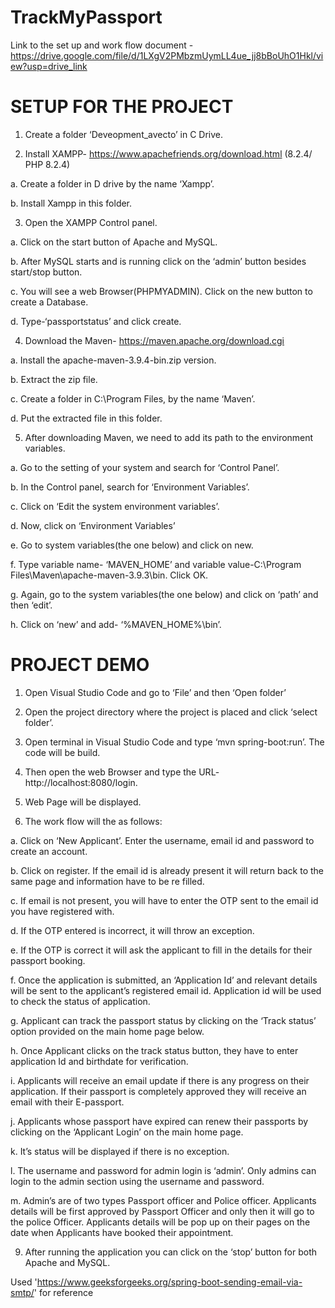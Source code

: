 # TrackMyPassport
Link to the set up and work flow document - https://drive.google.com/file/d/1LXgV2PMbzmUymLL4ue_jj8bBoUhO1Hkl/view?usp=drive_link

# SETUP FOR THE PROJECT

1)	Create a folder ‘Deveopment_avecto’ in C Drive.
 
2)	Install XAMPP- https://www.apachefriends.org/download.html (8.2.4/ PHP 8.2.4)
 
  a.	Create a folder in D drive by the name ‘Xampp’.
   
  b.	Install Xampp in this folder.
 
3)	Open the XAMPP Control panel.
   
  a.	Click on the start button of Apache and MySQL.
   
  b.	After MySQL starts and is running click on the ‘admin’ button besides start/stop button.
   
  c.	You will see a web Browser(PHPMYADMIN). Click on the new button to create a Database.
   
  d.	Type-‘passportstatus’ and click create.
 
4)	Download the Maven- https://maven.apache.org/download.cgi
   
  a.	Install the apache-maven-3.9.4-bin.zip version.
   
  b.	Extract the zip file.
  
  c.	Create a folder in C:\Program Files, by the name ‘Maven’.
   
  d.	Put the extracted file in this folder.

5)	After downloading Maven, we need to add its path to the environment variables.
   
  a.	Go to the setting of your system and search for ‘Control Panel’.
  
  b.	 In the Control panel, search for ‘Environment Variables’.
   
  c.	Click on ‘Edit the system environment variables’.
  
  d.	Now, click on ‘Environment Variables’
   
  e.	Go to system variables(the one below) and click on new.
  
  f.	Type variable name- ‘MAVEN_HOME’ and variable value-C:\Program Files\Maven\apache-maven-3.9.3\bin. Click OK.
   
  g.	Again, go to the system variables(the one below) and click on ‘path’ and then ‘edit’.
   
  h.	Click on ‘new’ and add- ‘%MAVEN_HOME%\bin’.
   

# PROJECT DEMO

1)	Open Visual Studio Code and go to ‘File’ and then ‘Open folder’
 
2)	Open the project directory where the project is placed and click ‘select folder’.
   
4)	Open terminal in Visual Studio Code and type ‘mvn spring-boot:run’. The code will be build.
 
5)	Then open the web Browser and type the URL- http://localhost:8080/login.
   
7)	Web Page will be displayed.
 
8)	The work flow will the as follows:
   
  a.	Click on ‘New Applicant’. Enter the username, email id and password to create an account.
   
  b.	Click on register. If the email id is already present it will return back to the same page and information have to be re filled.
  
  c.	If email is not present, you will have to enter the OTP sent to the email id you have registered with.
   
  d.	If the OTP entered is incorrect, it will throw an exception.
  
  e.	If the OTP is correct it will ask the applicant to fill in the details for their passport booking.
   
  f.	Once the application is submitted, an ‘Application Id’ and relevant details will be sent to the applicant’s registered email id. Application id will be used        to check the status of application.
   
  g.	Applicant can track the passport status by clicking on the ‘Track status’ option provided on the main home page below.
   
  h.	Once Applicant clicks on the track status button, they have to enter application Id and birthdate for verification.
  
  i.	Applicants will receive an email update if there is any progress on their application. If their passport is completely approved they will receive an email          with their E-passport.
   
  j.	Applicants whose passport have expired can renew their passports by clicking on the ‘Applicant Login’ on the main home page.
  
  k.	It’s status will be displayed if there is no exception.
   
  l.	The username and password for admin login is ‘admin’. Only admins can login to the admin section using the username and password.
   
  m.	Admin’s are of two types Passport officer and Police officer. Applicants details will be first approved by Passport Officer and only then it will go to the         police Officer. Applicants details will be pop up on their pages on the date when Applicants have booked their appointment.

9) After running the application you can click on the ‘stop’ button for both Apache and MySQL.
 
Used 'https://www.geeksforgeeks.org/spring-boot-sending-email-via-smtp/' for reference



 
